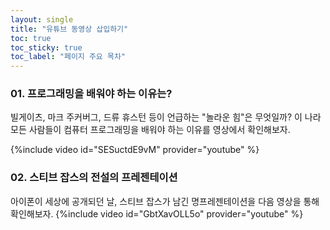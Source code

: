 ```yaml
---
layout: single
title: "유튜브 동영상 삽입하기"
toc: true
toc_sticky: true
toc_label: "페이지 주요 목차"
---
```


### 01. 프로그래밍을 배워야 하는 이유는?
빌게이츠, 마크 주커버그, 드류 휴스턴 등이 언급하는 "놀라운 힘"은 무엇일까?
이 나라 모든 사람들이 컴퓨터 프로그래밍을 배워야 하는 이유를 영상에서 확인해보자.

{%include video id="SESuctdE9vM" provider="youtube" %}

### 02. 스티브 잡스의 전설의 프레젠테이션

아이폰이 세상에 공개되던 날, 스티브 잡스가 남긴 명프레젠테이션을 다음 영상을 통해 확인해보자.
{%include video id="GbtXavOLL5o" provider="youtube" %}
